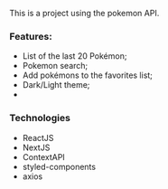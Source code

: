 This is a project using the pokemon API.

### Features:

- List of the last 20 Pokémon;
- Pokemon search;
- Add pokémons to the favorites list;
- Dark/Light theme;
-

### Technologies

- ReactJS
- NextJS
- ContextAPI
- styled-components
- axios
